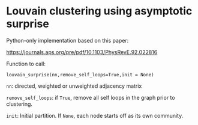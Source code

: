 # Louvain clustering using asymptotic surprise

Python-only implementation based on this paper:

https://journals.aps.org/pre/pdf/10.1103/PhysRevE.92.022816

Function to call:
```
louvain_surprise(nn,remove_self_loops=True,init = None)
```
`nn`: directed, weighted or unweighted adjacency matrix

`remove_self_loops`: if `True`, remove all self loops in the graph prior to clustering.

`init`: Initial partition. If `None`, each node starts off as its own community.
